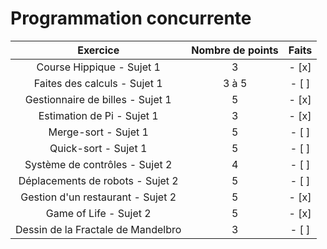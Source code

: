 # Programmation concurrente

|            **Exercice**            	| **Nombre de points** 	| **Faits** 	|
|:----------------------------------:	|:--------------------:	|:---------:	|
|      Course Hippique - Sujet 1     	|           3          	|   - [x]   	|
|    Faites des calculs - Sujet 1    	|         3 à 5        	|    - [ ]    	|
|  Gestionnaire de billes - Sujet 1  	|           5          	|   - [x]    	|
|     Estimation de Pi - Sujet 1     	|           3          	|   - [x]   	|
|        Merge-sort - Sujet 1        	|           5          	|    - [ ]    	|
|        Quick-sort - Sujet 1        	|           5          	|    - [ ]    	|
|   Système de contrôles - Sujet 2   	|           4          	|    - [ ]    	|
|  Déplacements de robots - Sujet 2  	|           5          	|    - [ ]    	|
|  Gestion d'un restaurant - Sujet 2 	|           5          	|   - [x]    	|
|       Game of Life - Sujet 2       	|           5          	|   - [x]   	|
| Dessin de la Fractale de Mandelbro 	|           3          	|    - [ ]   	|